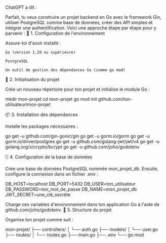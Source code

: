 ChatGPT a dit :

Parfait, tu veux construire un projet backend en Go avec le framework Gin, utiliser PostgreSQL comme base de données, créer des API simples et intégrer une authentification. Voici une approche étape par étape pour y parvenir :
🧰 1. Configuration de l'environnement

Assure-toi d'avoir installé :

    Go (version 1.20 ou supérieure)

    PostgreSQL

    Un outil de gestion des dépendances Go (comme go mod)

📁 2. Initialisation du projet

Crée un nouveau répertoire pour ton projet et initialise le module Go :

mkdir mon-projet
cd mon-projet
go mod init github.com/ton-utilisateur/mon-projet

📦 3. Installation des dépendances

Installe les packages nécessaires :

go get -u github.com/gin-gonic/gin
go get -u gorm.io/gorm
go get -u gorm.io/driver/postgres
go get -u github.com/golang-jwt/jwt/v4
go get -u golang.org/x/crypto/bcrypt
go get -u github.com/joho/godotenv

🗄️ 4. Configuration de la base de données

Crée une base de données PostgreSQL nommée mon_projet_db. Ensuite, configure la connexion dans un fichier .env :

DB_HOST=localhost
DB_PORT=5432
DB_USER=ton_utilisateur
DB_PASSWORD=ton_mot_de_passe
DB_NAME=mon_projet_db
JWT_SECRET=une_clé_secrète

Charge ces variables d'environnement dans ton application Go à l'aide de github.com/joho/godotenv.
🧱 5. Structure du projet

Organise ton projet comme suit :

mon-projet/
├── controllers/
│   └── auth.go
├── models/
│   └── user.go
├── routes/
│   └── routes.go
├── main.go
├── .env
└── go.mod

